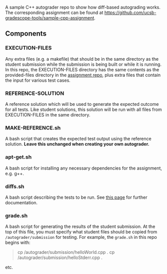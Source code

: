 A sample C++ autograder repo to show how diff-based autograding works. The corresponding assignment can be found at https://github.com/ucsb-gradescope-tools/sample-cpp-assignment.

## Components

### EXECUTION-FILES

Any extra files (e.g. a makefile) that should be in the same directory as the student submission while the submission is being built or while it is running. In this repo, the EXECUTION-FILES directory has the same contents as the provided-files directory in the [assignment repo](https://github.com/ucsb-gradescope-tools/sample-cpp-assignment), plus extra files that contain the input for various test cases.

### REFERENCE-SOLUTION

A reference solution which will be used to generate the expected outcome for all tests. Like student solutions, this solution will be run with all files from EXECUTION-FILES in the same directory.

### MAKE-REFERENCE<i></i>.sh

A bash script that creates the expected test output using the reference solution. **Leave this unchanged when creating your own autograder.**

### apt-get<i></i>.sh
A bash script for installing any necessary dependencies for the assignment, e.g. g++.

### diffs<i></i>.sh

A bash script describing the tests to be run. See [this page](https://github.com/ucsb-gradescope-tools/gs-diff-based-testing/blob/master/README.md) for further documentation.

### grade<i></i>.sh

A bash script for generating the results of the student submission. At the top of this file, you must specify what student files should be copied from `/autograder/submission` for testing. For example, the `grade.sh` in this repo begins with:

> cp /autograder/submission/helloWorld.cpp .
> cp /autograder/submission/helloStderr.cpp .

etc.